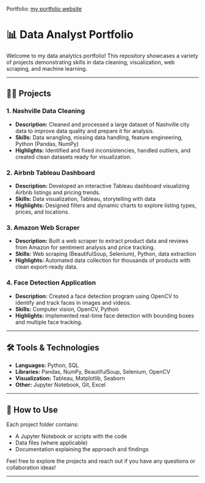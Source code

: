 Portfolio: [my portfolio website](https://12shadow12.github.io/RichBuiPortfolio.github.io)


# 📊 Data Analyst Portfolio

Welcome to my data analytics portfolio! This repository showcases a variety of projects demonstrating skills in data cleaning, visualization, web scraping, and machine learning.

---

## 👨‍💻 Projects

### 1. Nashville Data Cleaning  
- **Description:** Cleaned and processed a large dataset of Nashville city data to improve data quality and prepare it for analysis.  
- **Skills:** Data wrangling, missing data handling, feature engineering, Python (Pandas, NumPy)  
- **Highlights:** Identified and fixed inconsistencies, handled outliers, and created clean datasets ready for visualization.

### 2. Airbnb Tableau Dashboard  
- **Description:** Developed an interactive Tableau dashboard visualizing Airbnb listings and pricing trends.  
- **Skills:** Data visualization, Tableau, storytelling with data  
- **Highlights:** Designed filters and dynamic charts to explore listing types, prices, and locations.

### 3. Amazon Web Scraper  
- **Description:** Built a web scraper to extract product data and reviews from Amazon for sentiment analysis and price tracking.  
- **Skills:** Web scraping (BeautifulSoup, Selenium), Python, data extraction  
- **Highlights:** Automated data collection for thousands of products with clean export-ready data.

### 4. Face Detection Application  
- **Description:** Created a face detection program using OpenCV to identify and track faces in images and videos.  
- **Skills:** Computer vision, OpenCV, Python  
- **Highlights:** Implemented real-time face detection with bounding boxes and multiple face tracking.

---

## 🛠 Tools & Technologies

- **Languages:** Python, SQL  
- **Libraries:** Pandas, NumPy, BeautifulSoup, Selenium, OpenCV  
- **Visualization:** Tableau, Matplotlib, Seaborn  
- **Other:** Jupyter Notebook, Git, Excel  

---

## 📁 How to Use

Each project folder contains:  
- A Jupyter Notebook or scripts with the code  
- Data files (where applicable)  
- Documentation explaining the approach and findings  

Feel free to explore the projects and reach out if you have any questions or collaboration ideas!

---
